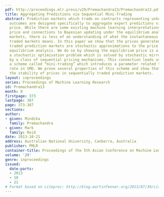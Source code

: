 ```yaml
---
pdf: http://proceedings.mlr.press/v29/Premachandra13/Premachandra13.pdf
title: Aggregating Predictions via Sequential Mini-Trading
abstract: Prediction markets which trade on contracts representing unknown future
  outcomes are designed specifically to aggregate expert predictions via the market
  price. While there are some existing machine learning interpretations for the market
  price and connections to Bayesian updating under the equilibrium analysis of such
  markets, there is less of an understanding of what the instantaneous price in sequentially
  traded markets means. In this paper we show that the prices generated in sequentially
  traded prediction markets are stochastic approximations to the price given by an
  equilibrium analysis. We do so by showing the equilibrium price is a solution to
  a stochastic optimisation problem which is solved by stochastic mirror descent (SMD)
  by a class of sequential pricing mechanisms. This connection leads us to propose
  a scheme called “mini-trading” which introduces a parameter related to the learning
  rate in SMD. We prove several properties of this scheme and show that it can improve
  the stability of prices in sequentially traded prediction markets.
layout: inproceedings
series: Proceedings of Machine Learning Research
id: Premachandra13
month: 0
firstpage: 373
lastpage: 387
page: 373-387
sections: 
author:
- given: Mindika
  family: Premachandra
- given: Mark
  family: Reid
date: 2013-10-21
address: Australian National University, Canberra, Australia
publisher: PMLR
container-title: Proceedings of the 5th Asian Conference on Machine Learning
volume: '29'
genre: inproceedings
issued:
  date-parts:
  - 2013
  - 10
  - 21
# Format based on citeproc: http://blog.martinfenner.org/2013/07/30/citeproc-yaml-for-bibliographies/
---
```

